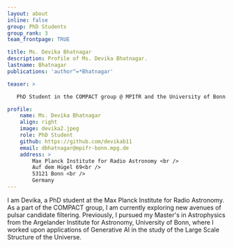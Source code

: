 ```yaml
---
layout: about
inline: false
group: PhD Students
group_rank: 3
team_frontpage: TRUE

title: Ms. Devika Bhatnagar
description: Profile of Ms. Devika Bhatnagar.
lastname: Bhatnagar
publications: 'author^=*Bhatnagar'

teaser: >

   PhD Student in the COMPACT group @ MPIfR and the University of Bonn.  Research interests: pulsar searching, pulsar timing, high performance computing, machine learning.

profile:
    name: Ms. Devika Bhatnagar
    align: right
    image: devika2.jpeg
    role: PhD Student
    github: https://github.com/devikab11
    email: dbhatnagar@mpifr-bonn.mpg.de 
    address: >
        Max Planck Institute for Radio Astronomy <br />
        Auf dem Hügel 69<br />
        53121 Bonn <br />
        Germany
---
```


I am Devika, a PhD student at the Max Planck Institute for Radio Astronomy. As a part of the COMPACT group, I am currently exploring new avenues of pulsar candidate filtering. Previously, I pursued my Master's in Astrophysics from the Argelander Institute for Astronomy, University of Bonn, where I worked upon applications of Generative AI in the study of the Large Scale Structure of the Universe.
